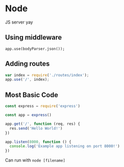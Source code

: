# Node

JS server yay

## Using middleware
`app.use(bodyParser.json());`

## Adding routes
```js
var index = require('./routes/index');
app.use('/', index);
```

## Most Basic Code
```js
const express = require('express')

const app = express()

app.get('/', function (req, res) {
  res.send('Hello World!')
})

app.listen(8000, function () {
  console.log('Example app listening on port 8000!')
})
```

Can run with `node [filename]`